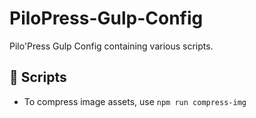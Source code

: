 # PiloPress-Gulp-Config
Pilo'Press Gulp Config containing various scripts.

## 🔨 Scripts

- To compress image assets, use `npm run compress-img`
